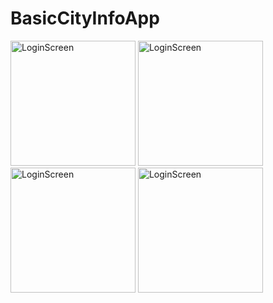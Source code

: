# BasicCityInfoApp

<img width="200" alt="LoginScreen" src="https://github.com/FurkanCAPKIN/BasicCityInfoApp/assets/92672616/9afe00bc-2167-450e-88ee-0655755763a3">
<img width="200" alt="LoginScreen" src="https://github.com/FurkanCAPKIN/BasicCityInfoApp/assets/92672616/efc691ac-d88d-4712-bf3e-a7514cddace3">
<img width="200" alt="LoginScreen" src="https://github.com/FurkanCAPKIN/BasicCityInfoApp/assets/92672616/8c545d2e-61b7-41cd-9473-1a3ee2e9bab7)">
<img width="200" alt="LoginScreen" src="https://github.com/FurkanCAPKIN/BasicCityInfoApp/assets/92672616/e833d47f-7d45-4560-8f5b-a2543edb7447">


